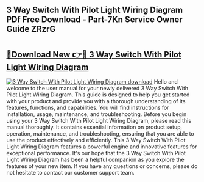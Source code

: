 ## 3 Way Switch With Pilot Light Wiring Diagram PDf Free Download - Part-7Kn Service Owner Guide ZRzrG

# <h2><a href="http://dfmyva.blite.top/?on=3+Way+Switch+With+Pilot+Light+Wiring+Diagram">🔗Download New 👉🔴 3 Way Switch With Pilot Light Wiring Diagram</a></h2>

[![3 Way Switch With Pilot Light Wiring Diagram download](https://i.imgur.com/lujVjoI.png)](http://dfmyva.blite.top/?on=3+Way+Switch+With+Pilot+Light+Wiring+Diagram)
Hello and welcome to the user manual for your newly delivered 3 Way Switch With Pilot Light Wiring Diagram. This guide is designed to help you get started with your product and provide you with a thorough understanding of its features, functions, and capabilities. You will find instructions for installation, usage, maintenance, and troubleshooting. Before you begin using your 3 Way Switch With Pilot Light Wiring Diagram, please read this manual thoroughly. It contains essential information on product setup, operation, maintenance, and troubleshooting, ensuring that you are able to use the product effectively and efficiently. This 3 Way Switch With Pilot Light Wiring Diagram features a powerful engine and innovative features for exceptional performance. It's our hope that the 3 Way Switch With Pilot Light Wiring Diagram has been a helpful companion as you explore the features of your new item. If you have any questions or concerns, please do not hesitate to contact our customer support team.
